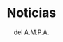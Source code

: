 ---
layout: blog
title: "Noticias"
subtitle: "del A.M.P.A."
description: "Noticias destacadas del A.M.P.A. del C.E.I.P. Marcos Frechín"
show_sidebar: false
image: /img/news.jpg
---